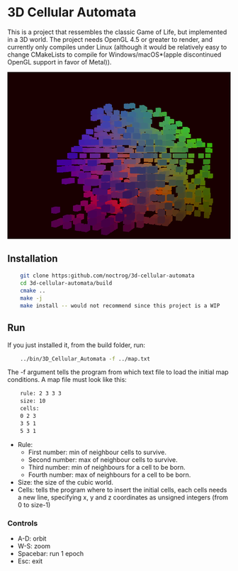 # 3D Cellular Automata

This is a project that ressembles the classic Game of Life, but implemented in a 3D world. The
project needs OpenGL 4.5 or greater to render, and currently only compiles under Linux (although
it would be relatively easy to change CMakeLists to compile for Windows/macOS*(apple discontinued
OpenGL support in favor of Metal)).

![pic](img/presentation.png)

## Installation

```bash
    git clone https:github.com/noctrog/3d-cellular-automata
    cd 3d-cellular-automata/build
    cmake ..
    make -j
    make install -- would not recommend since this project is a WIP
```

## Run 

If you just installed it, from the build folder, run:

```bash
    ../bin/3D_Cellular_Automata -f ../map.txt
```

The -f argument tells the program from which text file to load the initial map conditions. A map
file must look like this:

```txt
    rule: 2 3 3 3
    size: 10
    cells:
    0 2 3
    3 5 1
    5 3 1
```

* Rule:
    * First number: min of neighbour cells to survive.
    * Second number: max of neighbour cells to survive.
    * Third number: min of neighbours for a cell to be born.
    * Fourth number: max of neighbours for a cell to be born.
* Size: the size of the cubic world.
* Cells: tells the program where to insert the initial cells, each cells needs a new line,
    specifying x, y and z coordinates as unsigned integers (from 0 to size-1)

### Controls

* A-D: orbit
* W-S: zoom
* Spacebar: run 1 epoch
* Esc: exit

